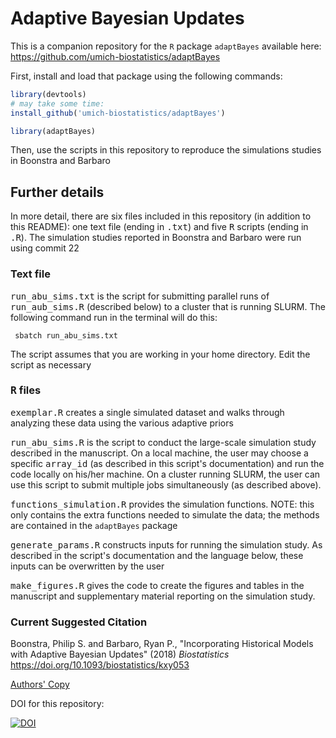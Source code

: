 # Adaptive Bayesian Updates

This is a companion repository for the `R` package `adaptBayes` available here: https://github.com/umich-biostatistics/adaptBayes

First, install and load that package using the following commands:

```r
library(devtools)
# may take some time:
install_github('umich-biostatistics/adaptBayes') 

library(adaptBayes)
```

Then, use the scripts in this repository to reproduce 
the simulations studies in Boonstra and Barbaro

## Further details

In more detail, there are six files included in this repository (in addition to this README): one text file (ending in <samp>.txt</samp>) and five <samp>R</samp> scripts (ending in  <samp>.R</samp>). The simulation studies reported in Boonstra and Barbaro were run using commit 22

### Text file
<samp>run_abu_sims.txt</samp> is the script for submitting parallel runs of <samp>run_aub_sims.R</samp> (described below) to a cluster that is running SLURM. The following command run in the terminal will do this:

<code> sbatch run_abu_sims.txt </code>

The script assumes that you are working in your home directory. Edit the script as necessary  

### <samp>R</samp> files

<samp>exemplar.R</samp> creates a single simulated dataset and walks through analyzing these data using the various adaptive priors

<samp>run_abu_sims.R</samp> is the script to conduct the large-scale simulation study described in the manuscript. On a local machine, the user may choose a specific <samp>array_id</samp> (as described in this script's documentation) and run the code locally on his/her machine. On a cluster running SLURM, the user can use this script to submit multiple jobs simultaneously (as described above). 

<samp>functions_simulation.R</samp> provides the simulation functions. NOTE: this only contains the extra functions needed to simulate the data; the methods are contained in the `adaptBayes` package

<samp>generate_params.R</samp> constructs inputs for running the simulation study. As described in the script's documentation and the language below, these inputs can be overwritten by the user

<samp>make_figures.R</samp> gives the code to create the figures and tables in the manuscript and supplementary material reporting on the simulation study. 

### Current Suggested Citation

Boonstra, Philip S. and Barbaro, Ryan P., "Incorporating Historical Models
with Adaptive Bayesian Updates" (2018) *Biostatistics* 
https://doi.org/10.1093/biostatistics/kxy053

<a href="https://biostats.bepress.com/umichbiostat/paper124">Authors' Copy </a>

DOI for this repository:

[![DOI](https://zenodo.org/badge/140338593.svg)](https://zenodo.org/badge/latestdoi/140338593)
